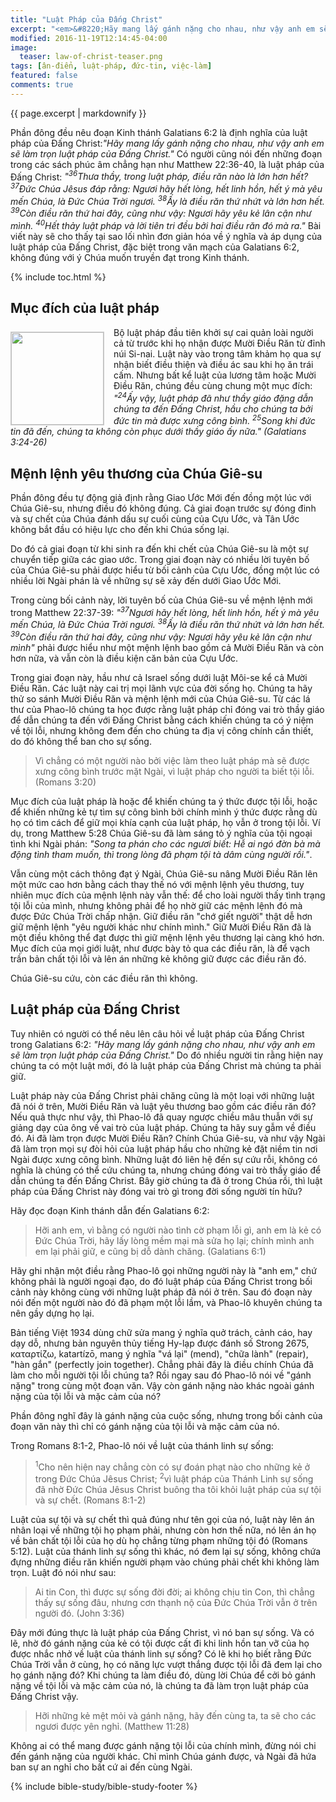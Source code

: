 ```yaml
---
title: "Luật Pháp của Đấng Christ"
excerpt: "<em>&#8220;Hãy mang lấy gánh nặng cho nhau, như vậy anh em sẽ làm trọn luật pháp của Ðấng Christ (Galatians 6:2)&#8221;</em>"
modified: 2016-11-19T12:14:45-04:00
image: 
  teaser: law-of-christ-teaser.png
tags: [ân-điển, luật-pháp, đức-tin, việc-làm]
featured: false
comments: true
---
```


{{ page.excerpt | markdownify }}

Phần đông đều nêu đoạn Kinh thánh Galatians 6:2 là định nghĩa của luật pháp của Đấng Christ:<em>"Hãy mang lấy gánh nặng cho nhau, như vậy anh em sẽ làm trọn luật pháp của Ðấng Christ."</em> Có người cũng nói đến những đoạn trong các sách phúc âm chẳng hạn như Matthew 22:36-40, là luật pháp của Đấng Christ:
<em>"<sup>36</sup>Thưa thầy, trong luật pháp, điều răn nào là lớn hơn hết?  <sup>37</sup>Ðức Chúa Jêsus đáp rằng: Ngươi hãy hết lòng, hết linh hồn, hết ý mà yêu mến Chúa, là Ðức Chúa Trời ngươi.  <sup>38</sup>Ấy là điều răn thứ nhứt và lớn hơn hết.  <sup>39</sup>Còn điều răn thứ hai đây, cũng như vậy: Ngươi hãy yêu kẻ lân cận như mình.  <sup>40</sup>Hết thảy luật pháp và lời tiên tri đều bởi hai điều răn đó mà ra."</em> Bài viết này sẽ cho thấy tại sao lối nhìn đơn giản hóa về ý nghĩa và áp dụng của luật pháp của Đấng Christ, đặc biệt trong văn mạch của Galatians 6:2, không đúng với ý Chúa muốn truyền đạt trong Kinh thánh.

{% include toc.html %}

## Mục đích của luật pháp

<img alt src="{{ site.url }}/assets/images/law-of-christ-teaser.png" style="border: 1px solid #cccccc; margin: 7px 15px 0px 0px; max-width: 100%; height: 148px; padding: 0px; float: left;">
Bộ luật pháp đầu tiên khởi sự cai quản loài người cả từ trước khi họ nhận được Mười Điều Răn từ đỉnh núi Si-nai. Luật này vào trong tâm khảm họ qua sự nhận biết điều thiện và điều ác sau khi họ ăn trái cấm. Nhưng bất kể luật của lương tâm hoặc Mười Điều Răn, chúng đều cùng chung một mục đích: <em>"<sup>24</sup>Ấy vậy, luật pháp đã như thầy giáo đặng dẫn chúng ta đến Ðấng Christ, hầu cho chúng ta bởi đức tin mà được xưng công bình. <sup>25</sup>Song khi đức tin đã đến, chúng ta không còn phục dưới thầy giáo ấy nữa." (Galatians 3:24-26)</em>

## Mệnh lệnh yêu thương của Chúa Giê-su

Phần đông đều tự động giả định rằng Giao Ước Mới đến đồng một lúc với Chúa Giê-su, nhưng điều đó không đúng. Cả giai đoạn trước sự đóng đinh và sự chết của Chúa đánh dấu sự cuối cùng của Cựu Ước, và Tân Ước không bắt đầu có hiệu lực cho đến khi Chúa sống lại.

Do đó cả giai đoạn từ khi sinh ra đến khi chết của Chúa Giê-su là một sự chuyển tiếp giữa các giao ước. Trong giai đoạn này có nhiều lời tuyên bố của Chúa Giê-su phải được hiểu từ bối cảnh của Cựu Ước, đồng một lúc có nhiều lời Ngài phán là về những sự sẽ xảy đến dưới Giao Ước Mới.

Trong cùng bối cảnh này, lời tuyên bố của Chúa Giê-su về mệnh lệnh mới trong Matthew 22:37-39: <em>"<sup>37</sup>Ngươi hãy hết lòng, hết linh hồn, hết ý mà yêu mến Chúa, là Ðức Chúa Trời ngươi.  <sup>38</sup>Ấy là điều răn thứ nhứt và lớn hơn hết. <sup>39</sup>Còn điều răn thứ hai đây, cũng như vậy: Ngươi hãy yêu kẻ lân cận như mình"</em> phải được hiểu như một mệnh lệnh bao gồm cả Mười Điều Răn và còn hơn nữa, và vẫn còn là điều kiện căn bản của Cựu Ước.

Trong giai đoạn này, hầu như cả Israel sống dưới luật Môi-se kể cả Mười Điều Răn. Các luật này cai trị mọi lãnh vực của đời sống họ. Chúng ta hãy thử so sánh Mười Điều Răn và mệnh lệnh mới của Chúa Giê-su. Từ các lá thư của Phao-lô chúng ta học được rằng luật pháp chỉ đóng vai trò thầy giáo để dẫn chúng ta đến với Đấng Christ bằng cách khiến chúng ta có ý niệm về tội lỗi, nhưng không đem đến cho chúng ta địa vị công chính cần thiết, do đó không thể ban cho sự sống.

> Vì chẳng có một người nào bởi việc làm theo luật pháp mà sẽ được xưng công bình trước mặt Ngài, vì luật pháp cho người ta biết tội lỗi. (Romans 3:20)

Mục đích của luật pháp là hoặc để khiến chúng ta ý thức được tội lỗi, hoặc để khiến những kẻ tự tìm sự công bình bởi chính mình ý thức được rằng dù họ có tìm cách để giữ mọi khía cạnh của luật pháp, họ vẫn ở trong tội lỗi. Ví dụ, trong Matthew 5:28 Chúa Giê-su đã làm sáng tỏ ý nghĩa của tội ngoại tình khi Ngài phán: <em>"Song ta phán cho các ngươi biết: Hễ ai ngó đờn bà mà động tình tham muốn, thì trong lòng đã phạm tội tà dâm cùng người rồi."</em>.

Vẫn cùng một cách thông đạt ý Ngài, Chúa Giê-su nâng Mười Điều Răn lên một mức cao hơn bằng cách thay thế nó với mệnh lệnh yêu thương, tuy nhiên mục đích của mệnh lệnh này vẫn thế: để cho loài người thấy tình trạng tội lỗi của mình, nhưng không phải để họ nhờ giữ các mệnh lệnh đó mà được Đức Chúa Trời chấp nhận. Giữ điều răn "chớ giết người" thật dễ hơn giữ mệnh lệnh "yêu người khác như chính mình." Giữ Mười Điều Răn đã là một điều không thể đạt được thì giữ mệnh lệnh yêu thương lại càng khó hơn. Mục đích của mọi giới luật, như được bày tỏ qua các điều răn, là để vạch trần bản chất tội lỗi và lên án những kẻ không giữ được các điều răn đó.

Chúa Giê-su cứu, còn các điều răn thì không.

## Luật pháp của Đấng Christ

Tuy nhiên có người có thể nêu lên câu hỏi về luật pháp của Đấng Christ trong Galatians 6:2: <em>"Hãy mang lấy gánh nặng cho nhau, như vậy anh em sẽ làm trọn luật pháp của Ðấng Christ."</em> Do đó nhiều người tin rằng hiện nay chúng ta có một luật mới, đó là luật pháp của Đấng Christ mà chúng ta phải giữ.

Luật pháp này của Đấng Christ phải chăng cũng là một loại với những luật đã nói ở trên, Mười Điều Răn và luật yêu thương bao gồm các điều răn đó? Nếu quả thực như vậy, thì Phao-lô đã quay ngược chiều mâu thuẫn với sự giảng dạy của ông về vai trò của luật pháp. Chúng ta hãy suy gẫm về điều đó. Ai đã làm trọn được Mười Điều Răn? Chính Chúa Giê-su, và như vậy Ngài đã làm trọn mọi sự đòi hỏi của luật pháp hầu cho những kẻ đặt niềm tin nơi Ngài được xưng công bình. Những luật đó liên hệ đến sự cứu rỗi, không có nghĩa là chúng có thể cứu chúng ta, nhưng chúng đóng vai trò thầy giáo để dẫn chúng ta đến Đấng Christ. Bây giờ chúng ta đã ở trong Chúa rồi, thì luật pháp của Đấng Christ này đóng vai trò gì trong đời sống người tín hữu?

Hãy đọc đoạn Kinh thánh dẫn đến Galatians 6:2:

> Hỡi anh em, vì bằng có người nào tình cờ phạm lỗi gì, anh em là kẻ có Ðức Chúa Trời, hãy lấy lòng mềm mại mà sửa họ lại; chính mình anh em lại phải giữ, e cũng bị dỗ dành chăng. (Galatians 6:1)

Hãy ghi nhận một điều rằng Phao-lô gọi những người này là "anh em," chứ không phải là người ngoại đạo, do đó luật pháp của Đấng Christ trong bối cảnh này không cùng với những luật pháp đã nói ở trên. Sau đó đoạn này nói đến một người nào đó đã phạm một lỗi lầm, và Phao-lô khuyên chúng ta nên gầy dựng họ lại.

Bản tiếng Việt 1934 dùng chữ sửa mang ý nghĩa quở trách, cảnh cáo, hay dạy dỗ, nhưng bản nguyên thủy tiếng Hy-lạp được đánh số Strong 2675, καταρτίζω, katartízō, mang ý nghĩa "vá lại" (mend), "chữa lành" (repair), "hàn gắn" (perfectly join together). Chẳng phải đây là điều chính Chúa đã làm cho mỗi người tội lỗi chúng ta? Rồi ngay sau đó Phao-lô nói về "gánh nặng" trong cùng một đoạn văn. Vậy còn gánh nặng nào khác ngoài gánh nặng của tội lỗi và mặc cảm của nó?

Phần đông nghĩ đây là gánh nặng của cuộc sống, nhưng trong bối cảnh của đoạn văn này thì chỉ có gánh nặng của tội lỗi và mặc cảm của nó.

Trong Romans 8:1-2, Phao-lô nói về luật của thánh linh sự sống:

>  <sup>1</sup>Cho nên hiện nay chẳng còn có sự đoán phạt nào cho những kẻ ở trong Ðức Chúa Jêsus Christ;  <sup>2</sup>vì luật pháp của Thánh Linh sự sống đã nhờ Ðức Chúa Jêsus Christ buông tha tôi khỏi luật pháp của sự tội và sự chết. (Romans 8:1-2)

Luật của sự tội và sự chết thì quả đúng như tên gọi của nó, luật này lên án nhân loại về những tội họ phạm phải, nhưng còn hơn thế nữa, nó lên án họ về bản chất tội lỗi của họ dù họ chẳng từng phạm những tội đó (Romans 5:12). Luật của thánh linh sự sống thì khác, nó đem lại sự sống, không chứa đựng những điều răn khiến người phạm vào chúng phải chết khi không làm trọn. Luật đó nói như sau:

> Ai tin Con, thì được sự sống đời đời; ai không chịu tin Con, thì chẳng thấy sự sống đâu, nhưng cơn thạnh nộ của Ðức Chúa Trời vẫn ở trên người đó. (John 3:36)

Đây mới đúng thực là luật pháp của Đấng Christ, vì nó ban sự sống. Và có lẽ, nhờ đó gánh nặng của kẻ có tội được cất đi khi linh hồn tan vỡ của họ được nhắc nhở về luật của thánh linh sự sống? Có lẽ khi họ biết rằng Đức Chúa Trời vẫn ở cùng, họ có năng lực vượt thắng được tội lỗi đã đem lại cho họ gánh nặng đó? Khi chúng ta làm điều đó, dùng lời Chúa để cởi bỏ gánh nặng về tội lỗi và mặc cảm của nó, là chúng ta đã làm trọn luật pháp của Đấng Christ vậy.

> Hỡi những kẻ mệt mỏi và gánh nặng, hãy đến cùng ta, ta sẽ cho các ngươi được yên nghỉ. (Matthew 11:28)

Không ai có thể mang được gánh nặng tội lỗi của chính mình, đừng nói chi đến gánh nặng của người khác. Chỉ mình Chúa gánh được, và Ngài đã hứa ban sự an nghỉ cho bất cứ ai đến cùng Ngài.

{% include bible-study/bible-study-footer %}
